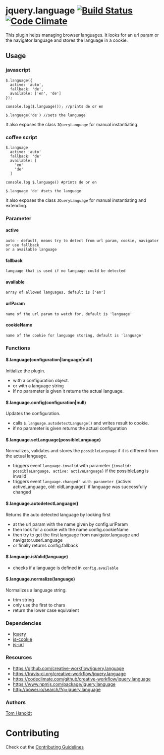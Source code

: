 # jquery.language [![Build Status](https://travis-ci.org/creative-workflow/jquery.language.svg?branch=master)](https://travis-ci.org/creative-workflow/jquery.language) [![Code Climate](https://codeclimate.com/github/creative-workflow/jquery.language/badges/gpa.svg)](https://codeclimate.com/github/creative-workflow/jquery.language)

This plugin helps managing browser languages. It looks for an url param or the navigator language and stores the language in a cookie.

## Usage
### javascript
    $.language({
      active: 'auto',
      fallback: 'de',
      available: ['en', 'de']
    });

    console.log($.language()); //prints de or en

    $.language('de') //sets the language

It also exposes the class `JQueryLanguage` for manual instantiating.

### coffee script
    $.language
      active: 'auto'
      fallback: 'de'
      available: [
        'en'
        'de'
      ]

    console.log $.language() #prints de or en

    $.language 'de' #sets the language

It also exposes the class `JQueryLanguage` for manual instantiating and extending.

### Parameter
#### active
    auto - default, means try to detect from url param, cookie, navigator or use fallback
    or a available language

#### fallback
    language that is used if no language could be detected

#### available
    array of allowed languages, default is ['en']

#### urlParam
    name of the url param to watch for, default is 'language'

#### cookieName
    name of the cookie for language storing, default is 'language'

### Functions
#### $.language(configuration|language|null)
Initialize the plugin.
  * with a configuration object.
  * or with a language string
  * If no parameter is given it returns the actual language.

#### $.language.config(configuration|null)
Updates the configuration.
* calls `$.language.autodetectLanguage()` and writes result to cookie.
* if no parameter is given returns the actual configuration

#### $.language.setLanguage(possibleLanguage)
Normalizes, validates and stores the `possibleLanguage` if it is different from the actual language.
* triggers event `language.invalid` with parameter `{invalid: possibleLanguage, active: activeLanguage}` if the possibleLang is invalid
* triggers event `language.changed' with parameter `{active: activeLanguage, old: oldLanguage}` if language was successfully changed

#### $.language.autodetectLanguage()
Returns the auto detected language by looking first
* at the url param with the name given by config.urlParam
* then look for a cookie with the name config.cookieName
* then try to get the first language from navigator.language and navigator.userLanguage
* or finally returns config.fallback

#### $.language.isValid(language)
  * checks if a language is defined in `config.available`

#### $.language.normalize(language)
Normalizes a language string.
  * trim string
  * only use the first to chars
  * return the lower case equivalent

### Dependencies
  * [jquery](https://jquery.com)
  * [js-cookie](https://github.com/js-cookie/js-cookie)
  * [js-url](https://github.com/websanova/js-url)

### Resources
  * https://github.com/creative-workflow/jquery.language
  * https://travis-ci.org/creative-workflow/jquery.language
  * https://codeclimate.com/github/creative-workflow/jquery.language
  * https://www.npmjs.com/package/jquery.language
  * http://bower.io/search/?q=jquery.language

### Authors
  [Tom Hanoldt](https://github.com/monotom)

# Contributing

Check out the [Contributing Guidelines](CONTRIBUTING.md)
